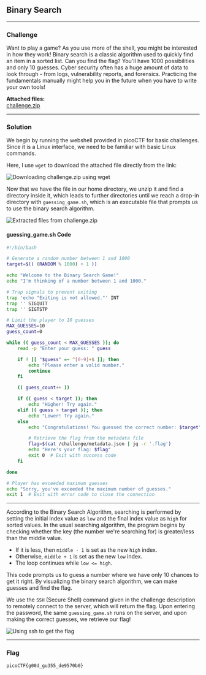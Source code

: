 ## Binary Search

---

### Challenge

Want to play a game? As you use more of the shell, you might be interested in how they work! Binary search is a classic algorithm used to quickly find an item in a sorted list. Can you find the flag? You'll have 1000 possibilities and only 10 guesses. Cyber security often has a huge amount of data to look through - from logs, vulnerability reports, and forensics. Practicing the fundamentals manually might help you in the future when you have to write your own tools!

**Attached files:**  
[challenge.zip](https://artifacts.picoctf.net/c_atlas/20/challenge.zip)

---

### Solution

We begin by running the webshell provided in picoCTF for basic challenges. Since it is a Linux interface, we need to be familiar with basic Linux commands.

Here, I use `wget` to download the attached file directly from the link:

![Downloading challenge.zip using wget](./attachments/BS1.png)

Now that we have the file in our home directory, we unzip it and find a directory inside it, which leads to further directories until we reach a drop-in directory with `guessing_game.sh`, which is an executable file that prompts us to use the binary search algorithm.

![Extracted files from challenge.zip](./attachments/BS2.png)

#### guessing_game.sh Code

```bash
#!/bin/bash

# Generate a random number between 1 and 1000
target=$(( (RANDOM % 1000) + 1 ))

echo "Welcome to the Binary Search Game!"
echo "I'm thinking of a number between 1 and 1000."

# Trap signals to prevent exiting
trap 'echo "Exiting is not allowed."' INT
trap '' SIGQUIT
trap '' SIGTSTP

# Limit the player to 10 guesses
MAX_GUESSES=10
guess_count=0

while (( guess_count < MAX_GUESSES )); do
    read -p "Enter your guess: " guess

    if ! [[ "$guess" =~ ^[0-9]+$ ]]; then
        echo "Please enter a valid number."
        continue
    fi

    (( guess_count++ ))

    if (( guess < target )); then
        echo "Higher! Try again."
    elif (( guess > target )); then
        echo "Lower! Try again."
    else
        echo "Congratulations! You guessed the correct number: $target"

        # Retrieve the flag from the metadata file
        flag=$(cat /challenge/metadata.json | jq -r '.flag')
        echo "Here's your flag: $flag"
        exit 0  # Exit with success code
    fi

done

# Player has exceeded maximum guesses
echo "Sorry, you've exceeded the maximum number of guesses."
exit 1  # Exit with error code to close the connection
```

---

According to the Binary Search Algorithm, searching is performed by setting the initial index value as `low` and the final index value as `high` for sorted values. In the usual searching algorithm, the program begins by checking whether the key (the number we're searching for) is greater/less than the middle value.

- If it is less, then `middle - 1` is set as the new `high` index.
- Otherwise, `middle + 1` is set as the new `low` index.
- The loop continues while `low <= high`.

This code prompts us to guess a number where we have only 10 chances to get it right. By visualizing the binary search algorithm, we can make guesses and find the flag.

We use the `SSH` (Secure Shell) command given in the challenge description to remotely connect to the server, which will return the flag. Upon entering the password, the same `guessing_game.sh` runs on the server, and upon making the correct guesses, we retrieve our flag!

![Using ssh to get the flag](./attachments/BS3.png)

---

### Flag

```
picoCTF{g00d_gu355_de9570b0}
